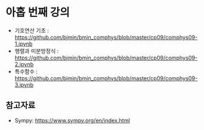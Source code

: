 # 아홉 번째 강의 

* 기호연산 기초 : https://github.com/bjmin/bmin_comphys/blob/master/cp09/comphys09-1.ipynb
* 행렬과 미분방정식 : https://github.com/bjmin/bmin_comphys/blob/master/cp09/comphys09-2.ipynb
* 특수함수 : https://github.com/bjmin/bmin_comphys/blob/master/cp09/comphys09-3.ipynb

## 참고자료
* Sympy: https://www.sympy.org/en/index.html
